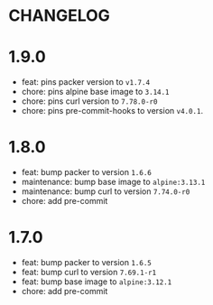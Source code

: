 # CHANGELOG

# 1.9.0

* feat: pins packer version to `v1.7.4`
* chore: pins alpine base image to `3.14.1`
* chore: pins curl version to `7.78.0-r0`
* chore: pins pre-commit-hooks to version `v4.0.1`.

# 1.8.0

* feat: bump packer to version `1.6.6`
* maintenance: bump base image to `alpine:3.13.1`
* maintenance: bump curl to version `7.74.0-r0`
* chore: add pre-commit

# 1.7.0

* feat: bump packer to version `1.6.5`
* feat: bump curl to version `7.69.1-r1`
* feat: bump base image to `alpine:3.12.1`
* chore: add pre-commit
